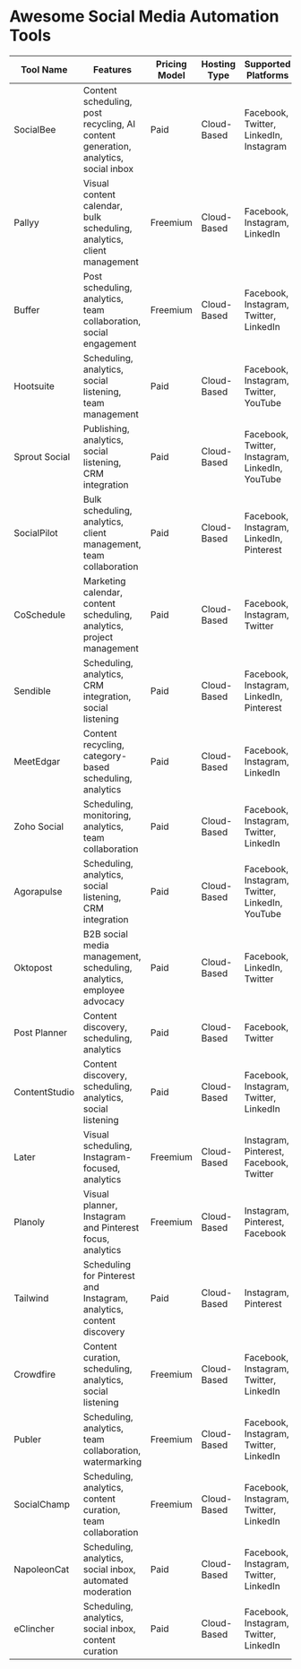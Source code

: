 # Awesome Social Media Automation Tools

| Tool Name      | Features                                                   | Pricing Model | Hosting Type   | Supported Platforms                        | Official Website/Repository | Alternative Software        |
|-----------------|------------------------------------------------------------|---------------|----------------|--------------------------------------------|-----------------------------|-----------------------------|
| SocialBee      | Content scheduling, post recycling, AI content generation, analytics, social inbox | Paid          | Cloud-Based    | Facebook, Twitter, LinkedIn, Instagram    | [socialbee.io](https://socialbee.io) | Pallyy, Buffer              |
| Pallyy         | Visual content calendar, bulk scheduling, analytics, client management | Freemium      | Cloud-Based    | Facebook, Instagram, LinkedIn             | [pallyy.com](https://pallyy.com)       | SocialBee, Buffer           |
| Buffer         | Post scheduling, analytics, team collaboration, social engagement | Freemium      | Cloud-Based    | Facebook, Instagram, Twitter, LinkedIn    | [buffer.com](https://buffer.com)       | Hootsuite, Sprout Social    |
| Hootsuite      | Scheduling, analytics, social listening, team management  | Paid          | Cloud-Based    | Facebook, Instagram, Twitter, YouTube     | [hootsuite.com](https://hootsuite.com) | Buffer, Sprout Social       |
| Sprout Social  | Publishing, analytics, social listening, CRM integration  | Paid          | Cloud-Based    | Facebook, Twitter, Instagram, LinkedIn, YouTube | [sproutsocial.com](https://sproutsocial.com) | Hootsuite, Buffer           |
| SocialPilot    | Bulk scheduling, analytics, client management, team collaboration | Paid          | Cloud-Based    | Facebook, Instagram, LinkedIn, Pinterest  | [socialpilot.co](https://socialpilot.co) | CoSchedule, Sendible        |
| CoSchedule     | Marketing calendar, content scheduling, analytics, project management | Paid          | Cloud-Based    | Facebook, Instagram, Twitter              | [coschedule.com](https://coschedule.com) | SocialPilot, Buffer         |
| Sendible       | Scheduling, analytics, CRM integration, social listening | Paid          | Cloud-Based    | Facebook, Instagram, LinkedIn, Pinterest  | [sendible.com](https://sendible.com)   | Hootsuite, Sprout Social    |
| MeetEdgar      | Content recycling, category-based scheduling, analytics  | Paid          | Cloud-Based    | Facebook, Instagram, LinkedIn             | [meetedgar.com](https://meetedgar.com) | SocialBee, Buffer           |
| Zoho Social    | Scheduling, monitoring, analytics, team collaboration    | Paid          | Cloud-Based    | Facebook, Instagram, Twitter, LinkedIn    | [zoho.com/social](https://zoho.com/social) | Hootsuite, Buffer           |
| Agorapulse     | Scheduling, analytics, social listening, CRM integration | Paid          | Cloud-Based    | Facebook, Instagram, Twitter, LinkedIn, YouTube | [agorapulse.com](https://agorapulse.com) | Sprout Social, Hootsuite    |
| Oktopost       | B2B social media management, scheduling, analytics, employee advocacy | Paid          | Cloud-Based    | Facebook, LinkedIn, Twitter               | [oktopost.com](https://oktopost.com)   | Sprinklr, Hootsuite         |
| Post Planner   | Content discovery, scheduling, analytics                 | Paid          | Cloud-Based    | Facebook, Twitter                         | [postplanner.com](https://postplanner.com) | Buffer, Hootsuite           |
| ContentStudio  | Content discovery, scheduling, analytics, social listening | Paid          | Cloud-Based    | Facebook, Instagram, Twitter, LinkedIn    | [contentstudio.io](https://contentstudio.io) | SocialBee, Buffer           |
| Later          | Visual scheduling, Instagram-focused, analytics          | Freemium      | Cloud-Based    | Instagram, Pinterest, Facebook, Twitter   | [later.com](https://later.com)         | Planoly, Buffer             |
| Planoly        | Visual planner, Instagram and Pinterest focus, analytics | Freemium      | Cloud-Based    | Instagram, Pinterest, Facebook           | [planoly.com](https://planoly.com)     | Later, Buffer               |
| Tailwind       | Scheduling for Pinterest and Instagram, analytics, content discovery | Paid          | Cloud-Based    | Instagram, Pinterest                      | [tailwindapp.com](https://tailwindapp.com) | Later, Planoly              |
| Crowdfire      | Content curation, scheduling, analytics, social listening | Freemium      | Cloud-Based    | Facebook, Instagram, Twitter, LinkedIn    | [crowdfireapp.com](https://crowdfireapp.com) | Buffer, Hootsuite           |
| Publer         | Scheduling, analytics, team collaboration, watermarking  | Freemium      | Cloud-Based    | Facebook, Instagram, Twitter, LinkedIn    | [publer.io](https://publer.io)         | Buffer, Hootsuite           |
| SocialChamp    | Scheduling, analytics, content curation, team collaboration | Freemium      | Cloud-Based    | Facebook, Instagram, Twitter, LinkedIn    | [socialchamp.io](https://socialchamp.io) | Buffer, Hootsuite           |
| NapoleonCat    | Scheduling, analytics, social inbox, automated moderation | Paid          | Cloud-Based    | Facebook, Instagram, Twitter, LinkedIn    | [napoleoncat.com](https://napoleoncat.com) | Agorapulse, Sprout Social   |
| eClincher      | Scheduling, analytics, social inbox, content curation    | Paid          | Cloud-Based    | Facebook, Instagram, Twitter, LinkedIn    | [eclincher.com](https://eclincher.com) | Hootsuite, Sprout Social    |
